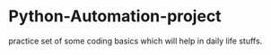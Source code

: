 # Python-Automation-project
practice set of some coding basics which will help in daily life stuffs.
